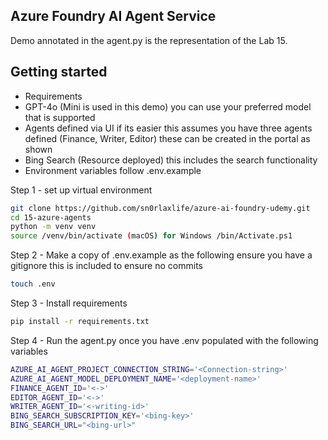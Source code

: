 ## Azure Foundry AI Agent Service ##
Demo annotated in the agent.py is the representation of the Lab 15.

## Getting started ##
- Requirements
- GPT-4o (Mini is used in this demo) you can use your preferred model that is supported
- Agents defined via UI if its easier this assumes you have three agents defined (Finance, Writer, Editor) these can be created in the portal as shown
- Bing Search (Resource deployed) this includes the search functionality
- Environment variables follow .env.example

Step 1 - set up virtual environment
```bash
git clone https://github.com/sn0rlaxlife/azure-ai-foundry-udemy.git
cd 15-azure-agents
python -m venv venv
source /venv/bin/activate (macOS) for Windows /bin/Activate.ps1
```

Step 2 - Make a copy of .env.example as the following ensure you have a gitignore this is included to ensure no commits
```bash
touch .env
```

Step 3 - Install requirements
```bash
pip install -r requirements.txt
```

Step 4 - Run the agent.py once you have .env populated with the following variables
```bash
AZURE_AI_AGENT_PROJECT_CONNECTION_STRING='<Connection-string>'
AZURE_AI_AGENT_MODEL_DEPLOYMENT_NAME='<deployment-name>'
FINANCE_AGENT_ID='<->'
EDITOR_AGENT_ID='<->'
WRITER_AGENT_ID='<-writing-id>'
BING_SEARCH_SUBSCRIPTION_KEY='<bing-key>'
BING_SEARCH_URL="<bing-url>"
```

